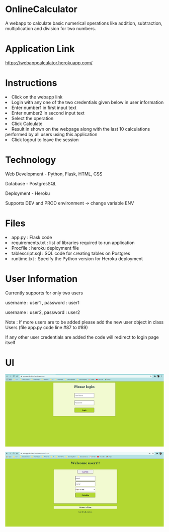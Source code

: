 # OnlineCalculator
A webapp to calculate basic numerical operations like addition, subtraction, multiplication and division for two numbers.

# Application Link

https://webappcalculator.herokuapp.com/

# Instructions

<li>Click on the webapp link</li>
<li>Login with any one of the two credentials given below in user information</li>
<li>Enter number1 in first input text</li>
<li>Enter number2 in second input text</li>
<li>Select the operation</li>
<li>Click Calculate</li>
<li>Result in shown on the webpage along with the last 10 calculations performed by all users using this application</li>
<li>Click logout to leave the session</li>

# Technology

Web Development - Python, Flask, HTML, CSS

Database - PostgresSQL

Deployment - Heroku

Supports DEV and PROD environment -> change variable ENV

# Files

<li>app.py : Flask code</li>
<li>requirements.txt : list of libraries required to run application </li>
<li>Procfile : heroku deployment file</li>
<li>tablescript.sql : SQL code for creating tables on Postgres </li>
<li>runtime.txt : Specify the Python version for Heroku deployment

# User Information

Currently supports for only two users

username : user1 , password : user1

username : user2, password : user2

Note : If more users are to be added please add the new user object in class Users (file app.py code line #87 to #89)

If any other user credentials are added the code will redirect to login page itself


# UI

![](images/login.PNG)

![](images/home.PNG)

